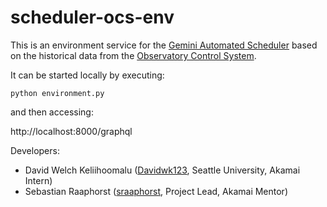 # scheduler-ocs-env

This is an environment service for the [Gemini Automated Scheduler](../scheduler)
based on the historical data from the [Observatory Control System](../ocs).

It can be started locally by executing:
```shell
python environment.py
```
and then accessing:

http://localhost:8000/graphql

Developers:
* David Welch Keliihoomalu ([Davidwk123](https://github.com/Davidwk123), Seattle University, Akamai Intern)
* Sebastian Raaphorst ([sraaphorst](https://github.com/sraaphorst), Project Lead, Akamai Mentor)
